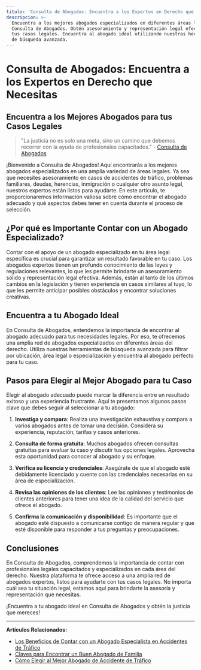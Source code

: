```yaml
---
titulo: 'Consulta de Abogados: Encuentra a los Expertos en Derecho que Necesitas'
descripcion: >-
  Encuentra a los mejores abogados especializados en diferentes áreas legales en
  Consulta de Abogados. Obtén asesoramiento y representación legal efectiva para
  tus casos legales. Encuentra al abogado ideal utilizando nuestras herramientas
  de búsqueda avanzada.
---
```


# Consulta de Abogados: Encuentra a los Expertos en Derecho que Necesitas

## Encuentra a los Mejores Abogados para tus Casos Legales

> "La justicia no es solo una meta, sino un camino que debemos recorrer con la ayuda de profesionales capacitados." - [Consulta de Abogados](https://consultadeabogados.com)

¡Bienvenido a Consulta de Abogados! Aquí encontrarás a los mejores abogados especializados en una amplia variedad de áreas legales. Ya sea que necesites asesoramiento en casos de accidentes de tráfico, problemas familiares, deudas, herencias, inmigración o cualquier otro asunto legal, nuestros expertos están listos para ayudarte. En este artículo, te proporcionaremos información valiosa sobre cómo encontrar el abogado adecuado y qué aspectos debes tener en cuenta durante el proceso de selección.

## ¿Por qué es Importante Contar con un Abogado Especializado?

Contar con el apoyo de un abogado especializado en tu área legal específica es crucial para garantizar un resultado favorable en tu caso. Los abogados expertos tienen un profundo conocimiento de las leyes y regulaciones relevantes, lo que les permite brindarte un asesoramiento sólido y representación legal efectiva. Además, están al tanto de los últimos cambios en la legislación y tienen experiencia en casos similares al tuyo, lo que les permite anticipar posibles obstáculos y encontrar soluciones creativas.

## Encuentra a tu Abogado Ideal

En Consulta de Abogados, entendemos la importancia de encontrar al abogado adecuado para tus necesidades legales. Por eso, te ofrecemos una amplia red de abogados especializados en diferentes áreas del derecho. Utiliza nuestras herramientas de búsqueda avanzada para filtrar por ubicación, área legal o especialización y encuentra al abogado perfecto para tu caso.

## Pasos para Elegir al Mejor Abogado para tu Caso

Elegir al abogado adecuado puede marcar la diferencia entre un resultado exitoso y una experiencia frustrante. Aquí te presentamos algunos pasos clave que debes seguir al seleccionar a tu abogado:

1. **Investiga y compara**: Realiza una investigación exhaustiva y compara a varios abogados antes de tomar una decisión. Considera su experiencia, reputación, tarifas y casos anteriores.

2. **Consulta de forma gratuita**: Muchos abogados ofrecen consultas gratuitas para evaluar tu caso y discutir tus opciones legales. Aprovecha esta oportunidad para conocer al abogado y su enfoque.

3. **Verifica su licencia y credenciales**: Asegúrate de que el abogado esté debidamente licenciado y cuente con las credenciales necesarias en su área de especialización.

4. **Revisa las opiniones de los clientes**: Lee las opiniones y testimonios de clientes anteriores para tener una idea de la calidad del servicio que ofrece el abogado.

5. **Confirma la comunicación y disponibilidad**: Es importante que el abogado esté dispuesto a comunicarse contigo de manera regular y que esté disponible para responder a tus preguntas y preocupaciones.



## Conclusiones




En Consulta de Abogados, comprendemos la importancia de contar con profesionales legales capacitados y especializados en cada área del derecho. Nuestra plataforma te ofrece acceso a una amplia red de abogados expertos, listos para ayudarte con tus casos legales. No importa cuál sea tu situación legal, estamos aquí para brindarte la asesoría y representación que necesitas.




¡Encuentra a tu abogado ideal en Consulta de Abogados y obtén la justicia que mereces!




---




**Artículos Relacionados:**




- [Los Beneficios de Contar con un Abogado Especialista en Accidentes de Tráfico](abogados-especialistas-en-accidentes-de-trafico)
- [Claves para Encontrar un Buen Abogado de Familia](buenos-abogados-de-familia)
- [Cómo Elegir al Mejor Abogado de Accidente de Tráfico](abogado-accidente-trafico)




